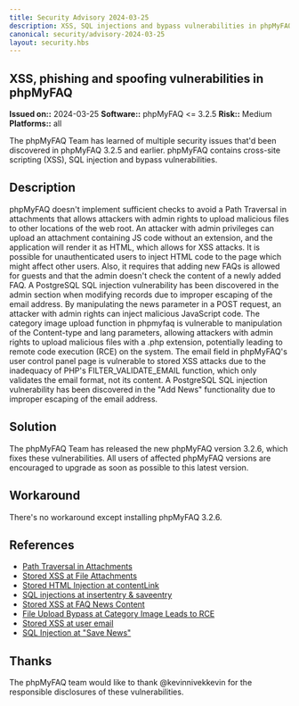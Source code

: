 ```yaml
---
title: Security Advisory 2024-03-25
description: XSS, SQL injections and bypass vulnerabilities in phpMyFAQ
canonical: security/advisory-2024-03-25
layout: security.hbs
---
```


## XSS, phishing and spoofing vulnerabilities in phpMyFAQ

**Issued on::** 2024-03-25
**Software::** phpMyFAQ <= 3.2.5
**Risk::** Medium
**Platforms::** all

The phpMyFAQ Team has learned of multiple security issues that'd been discovered in phpMyFAQ 3.2.5 and
earlier. phpMyFAQ contains cross-site scripting (XSS), SQL injection and bypass vulnerabilities.

## Description

phpMyFAQ doesn't implement sufficient checks to avoid a Path Traversal in attachments that allows attackers with admin
rights to upload malicious files to other locations of the web root. An attacker with admin privileges can upload an
attachment containing JS code without an extension, and the application will render it as HTML, which allows for XSS
attacks. It is possible for unauthenticated users to inject HTML code to the page which might affect other users.
Also, it requires that adding new FAQs is allowed for guests and that the admin doesn't check the content of a newly
added FAQ. A PostgreSQL SQL injection vulnerability has been discovered in the admin section when modifying records
due to improper escaping of the email address. By manipulating the news parameter in a POST request, an attacker with
admin rights can inject malicious JavaScript code. The category image upload function in phpmyfaq is vulnerable to
manipulation of the Content-type and lang parameters, allowing attackers with admin rights to upload malicious files
with a .php extension, potentially leading to remote code execution (RCE) on the system. The email field in phpMyFAQ's
user control panel page is vulnerable to stored XSS attacks due to the inadequacy of PHP's FILTER_VALIDATE_EMAIL
function, which only validates the email format, not its content. A PostgreSQL SQL injection vulnerability has been
discovered in the "Add News" functionality due to improper escaping of the email address.

## Solution

The phpMyFAQ Team has released the new phpMyFAQ version 3.2.6, which fixes these vulnerabilities. All
users of affected phpMyFAQ versions are encouraged to upgrade as soon as possible to this latest version.

## Workaround

There's no workaround except installing phpMyFAQ 3.2.6.

## References

<ul>
  <li>
    <a target="_blank" rel="nofollow" href="https://github.com/thorsten/phpMyFAQ/security/advisories/GHSA-mmh6-5cpf-2c72">
      Path Traversal in Attachments
    </a>
  </li>
  <li>
    <a target="_blank" rel="nofollow" href="https://github.com/thorsten/phpMyFAQ/security/advisories/GHSA-hm8r-95g3-5hj9">
      Stored XSS at File Attachments
    </a>
  </li>
  <li>
    <a target="_blank" rel="nofollow" href="https://github.com/thorsten/phpMyFAQ/security/advisories/GHSA-48vw-jpf8-hwqh">
      Stored HTML Injection at contentLink
    </a>
  </li>
  <li>
    <a target="_blank" rel="nofollow" href="https://github.com/thorsten/phpMyFAQ/security/advisories/GHSA-2grw-mc9r-822r">
      SQL injections at insertentry & saveentry
    </a>
  </li>
  <li>
    <a target="_blank" rel="nofollow" href="https://github.com/thorsten/phpMyFAQ/security/advisories/GHSA-6p68-36m6-392r">
      Stored XSS at FAQ News Content
    </a>
  </li>
  <li>
    <a target="_blank" rel="nofollow" href="https://github.com/thorsten/phpMyFAQ/security/advisories/GHSA-pwh2-fpfr-x5gf">
      File Upload Bypass at Category Image Leads to RCE
    </a>
  </li>
  <li>
    <a target="_blank" rel="nofollow" href="https://github.com/thorsten/phpMyFAQ/security/advisories/GHSA-q7g6-xfh2-vhpx">
      Stored XSS at user email
    </a>
  </li>
  <li>
    <a target="_blank" rel="nofollow" href="https://github.com/thorsten/phpMyFAQ/security/advisories/GHSA-qgxx-4xv5-6hcw">
      SQL Injection at "Save News"
    </a>
  </li>
</ul>

## Thanks

The phpMyFAQ team would like to thank @kevinnivekkevin for the responsible disclosures of these vulnerabilities.
